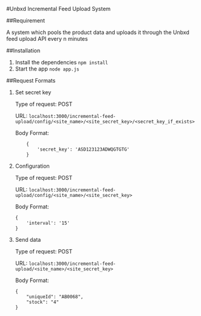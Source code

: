 #Unbxd Incremental Feed Upload System

##Requirement

A system which pools the product data and uploads it through the Unbxd feed upload API every n minutes

##Installation
1. Install the dependencies
```npm install```
2. Start the app
```node app.js```

##Request Formats

1. Set secret key

    Type of request: POST

    URL: ```localhost:3000/incremental-feed-upload/config/<site_name>/<site_secret_key>/<secret_key_if_exists>```

    Body Format:
    ```
        {
            'secret_key': 'ASD123123ADWQGTGTG'
        }
    ```

2. Configuration

    Type of request: POST

    URL: ```localhost:3000/incremental-feed-upload/config/<site_name>/<site_secret_key>```

    Body Format:
    ```
    {
        'interval': '15'
    }
    ```

3. Send data

    Type of request: POST

    URL: ```localhost:3000/incremental-feed-upload/<site_name>/<site_secret_key>```

    Body Format:
    ```
    {
        "uniqueId": "AB0068",
        "stock": "4"
    }
    ```